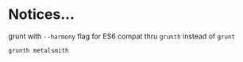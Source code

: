 Notices...
==========


grunt with ``--harmony`` flag for ES6 compat thru ``grunth`` instead of ``grunt``

```shell
grunth metalsmith
```
